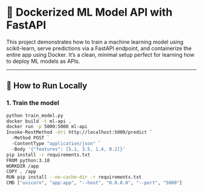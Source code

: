 # 🚀 Dockerized ML Model API with FastAPI

This project demonstrates how to train a machine learning model using scikit-learn, serve predictions via a FastAPI endpoint, and containerize the entire app using Docker. It’s a clean, minimal setup perfect for learning how to deploy ML models as APIs.


---

## 🧪 How to Run Locally

### 1. Train the model
```bash
python train_model.py
docker build -t ml-api .
docker run -p 5000:5000 ml-api
Invoke-RestMethod -Uri http://localhost:5000/predict `
  -Method POST `
  -ContentType "application/json" `
  -Body '{"features": [5.1, 3.5, 1.4, 0.2]}'
pip install -r requirements.txt
FROM python:3.10
WORKDIR /app
COPY . /app
RUN pip install --no-cache-dir -r requirements.txt
CMD ["uvicorn", "app:app", "--host", "0.0.0.0", "--port", "5000"]
